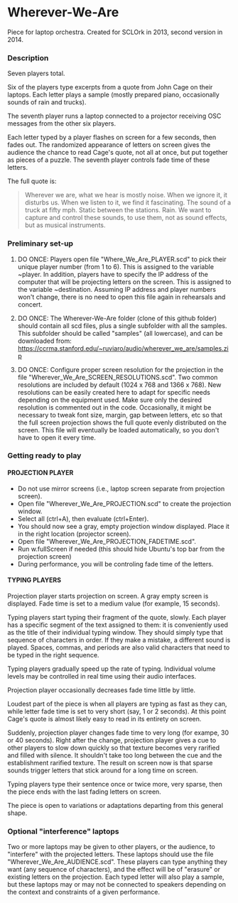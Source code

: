 Wherever-We-Are
===============

Piece for laptop orchestra.
Created for SCLOrk in 2013, second version in 2014.

### Description

Seven players total.

Six of the players type excerpts from a quote from John Cage on their laptops. Each letter plays a sample (mostly prepared piano, occasionally sounds of rain and trucks).

The seventh player runs a laptop connected to a projector receiving OSC messages from the other six players.

Each letter typed by a player flashes on screen for a few seconds, then fades out. The randomized appearance of letters on screen gives the audience the chance to read Cage's quote, not all at once, but put together as pieces of a puzzle. The seventh player controls fade time of these letters.

The full quote is:

> Wherever we are, what we hear is mostly noise. When we ignore it, it disturbs us. When we listen to it, we find it fascinating. The sound of a truck at fifty mph. Static between the stations. Rain. We want to capture and control these sounds, to use them, not as sound effects, but as musical instruments.

### Preliminary set-up

1. DO ONCE: Players open file "Where_We_Are_PLAYER.scd" to pick their unique player number (from 1 to 6). This is assigned to the variable ~player. In addition, players have to specify the IP address of the computer that will be projecting letters on the screen. This is assigned to the variable ~destination. Assuming IP address and player numbers won't change, there is no need to open this file again in rehearsals and concert.

2. DO ONCE: The Wherever-We-Are folder (clone of this github folder) should contain all scd files, plus a single subfolder with all the samples. This subfolder should be called "samples" (all lowercase), and can be downloaded from: https://ccrma.stanford.edu/~ruviaro/audio/wherever_we_are/samples.zip

3. DO ONCE: Configure proper screen resolution for the projection in the file "Wherever_We_Are_SCREEN_RESOLUTIONS.scd". Two common resolutions are included by default (1024 x 768 and 1366 x 768). New resolutions can be easily created here to adapt for specific needs depending on the equipment used. Make sure only the desired resolution is commented out in the code. Occasionally, it might be necessary to tweak font size, margin, gap between letters, etc so that the full screen projection shows the full quote evenly distributed on the screen. This file will eventually be loaded automatically, so you don't have to open it every time.

### Getting ready to play

#### PROJECTION PLAYER

* Do not use mirror screens (i.e., laptop screen separate from projection screen). 
* Open file "Wherever_We_Are_PROJECTION.scd" to create the projection window.
* Select all (ctrl+A), then evaluate (ctrl+Enter).
* You should now see a gray, empty projection window displayed. Place it in the right location (projector screen).
* Open file "Wherever_We_Are_PROJECTION_FADETIME.scd".
* Run w.fullScreen if needed (this should hide Ubuntu's top bar from the projection screen)
* During performance, you will be controling fade time of the letters.
 
#### TYPING PLAYERS
Projection player starts projection on screen. A gray empty screen is displayed. Fade time is set to a medium value (for example, 15 seconds).

Typing players start typing their fragment of the quote, slowly. Each player has a specific segment of the text assigned to them: it is conveniently used as the title of their individual typing window. They should simply type that sequence of characters in order. If they make a mistake, a different sound is played. Spaces, commas, and periods are also valid characters that need to be typed in the right sequence.

Typing players gradually speed up the rate of typing. Individual volume levels may be controlled in real time using their audio interfaces.

Projection player occasionally decreases fade time little by little.

Loudest part of the piece is when all players are typing as fast as they can, while letter fade time is set to very short (say, 1 or 2 seconds). At this point Cage's quote is almost likely easy to read in its entirety on screen.

Suddenly, projection player changes fade time to very long (for exampe, 30 or 40 seconds). Right after the change, projection player gives a cue to other players to slow down quickly so that texture becomes very rarified and filled with silence. It shouldn't take too long between the cue and the establishment rarified texture. The result on screen now is that sparse sounds trigger letters that stick around for a long time on screen.

Typing players type their sentence once or twice more, very sparse, then the piece ends with the last fading letters on screen.

The piece is open to variations or adaptations departing from this general shape.

### Optional "interference" laptops

Two or more laptops may be given to other players, or the audience, to "interfere" with the projected letters. These laptops should use the file "Wherever_We_Are_AUDIENCE.scd". These players can type anything they want (any sequence of characters), and the effect will be of "erasure" or existing letters on the projection. Each typed letter will also play a sample, but these laptops may or may not be connected to speakers depending on the context and constraints of a given performance.



